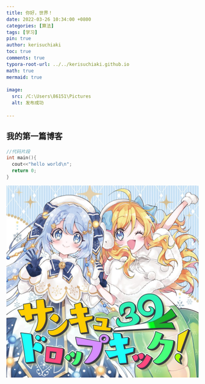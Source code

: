 ```yaml
---
title: 你好，世界！
date: 2022-03-26 10:34:00 +0800
categories: [算法]
tags: [学习]
pin: true
author: kerisuchiaki
toc: true
comments: true
typora-root-url: ../../kerisuchiaki.github.io
math: true
mermaid: true

image:
  src: /C:\Users\86151\Pictures
  alt: 发布成功

---
```



## 我的第一篇博客

```c
//代码片段
int main(){
  cout<<"hello world\n";
  return 0;
}
```

![算法](/pictrue/Thank_you_drop_kick.jpg)

